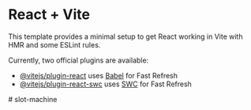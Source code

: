 # React + Vite

This template provides a minimal setup to get React working in Vite with HMR and some ESLint rules.

Currently, two official plugins are available:

- [@vitejs/plugin-react](https://github.com/vitejs/vite-plugin-react/blob/main/packages/plugin-react/README.md) uses [Babel](https://babeljs.io/) for Fast Refresh
- [@vitejs/plugin-react-swc](https://github.com/vitejs/vite-plugin-react-swc) uses [SWC](https://swc.rs/) for Fast Refresh

<!-- https://www.figma.com/design/PRsO5kdogHC46F82Zyo1qn/Slots-gaming-website-(Community)?node-id=1-3&t=Eb3XLahTWgewk7gr-0 -->
#   s l o t - m a c h i n e  
 